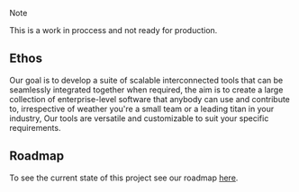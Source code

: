 > [!NOTE]
> This is a work in proccess and not ready for production.

## Ethos

Our goal is to develop a suite of scalable interconnected tools that can be seamlessly integrated together when required, the aim is to create a large collection of enterprise-level software that anybody can use and contribute to, irrespective of weather you're a small team or a leading titan in your industry, Our tools are versatile and customizable to suit your specific requirements.

## Roadmap

To see the current state of this project see our roadmap [here](https://github.com/orgs/open-suite/projects/1).
